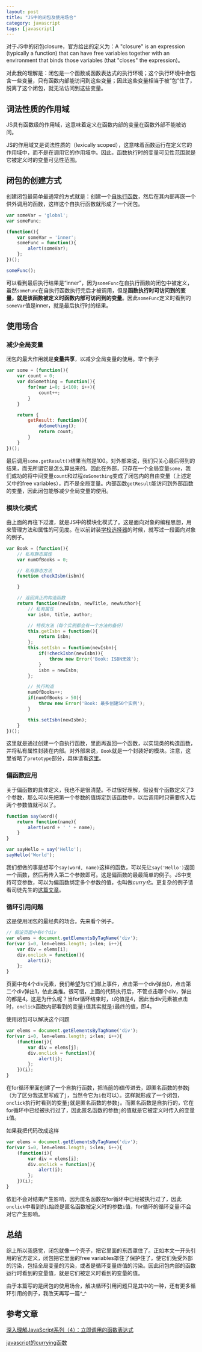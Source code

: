 ```yaml
---
layout: post
title: "JS中的闭包及使用场合"
category: javascript
tags: [javascript]
---
```


对于JS中的闭包closure，官方给出的定义为：A "closure" is an expression (typically a function) that can have free variables together with an environment that binds those variables (that "closes" the expression)。

对此我的理解是：闭包是一个函数或函数表达式的执行环境；这个执行环境中会包含一些变量，只有函数内部能访问到这些变量；因此这些变量相当于被“包”住了，脱离了这个闭包，就无法访问到这些变量。

<!-- more -->

词法性质的作用域
-----------------
JS具有函数级的作用域，这意味着定义在函数内部的变量在函数外部不能被访问。

JS的作用域又是词法性质的（lexically scoped），这意味着函数运行在定义它的作用域中，而不是在调用它的作用域中。因此，函数执行时的变量可见性范围就是它被定义时的变量可见性范围。



闭包的创建方式
----------------
创建闭包最简单最通常的方式就是：创建一个[自执行函数](http://www.cnblogs.com/TomXu/archive/2011/12/31/2289423.html)，然后在其内部再嵌一个供外调用的函数，这样这个自执行函数就形成了一个闭包。

```js
var someVar = 'global';
var someFunc;

(function(){
    var someVar = 'inner';
    someFunc = function(){
        alert(someVar);
    };
})();

someFunc();
```

可以看到最后执行结果是“inner”，因为`someFunc`在自执行函数的闭包中被定义，虽然`someFunc`在自执行函数执行完后才被调用，但是**函数执行时可访问到的变量，就是该函数被定义时函数内部可访问到的变量**。因此`someFunc`定义时看到的`someVar`值是inner，就是最后执行时的结果。



使用场合
----------

### 减少全局变量 ###

闭包的最大作用就是**变量共享**，以减少全局变量的使用。举个例子

```js
var some = (function(){
    var count = 0;
    var doSomething = function(){
        for(var i=0; i<100; i++){
            count++;
        }
    }

    return {
        getResult: function(){
            doSomething();
            return count;
        }
    }
})();
```

最后调用`some.getResult()`结果当然是100。对外部来说，我们只关心最后得到的结果，而无所谓它是怎么算出来的。因此在外部，只存在一个全局变量`some`，我们成功的将中间变量`count`和过程`doSomething`变成了闭包内的自由变量（上述定义中的free variables），而不是全局变量。内部函数`getResult`能访问到外部函数的变量，因此闭包能够减少全局变量的使用。


### 模块化模式 ###

由上面的再往下过渡，就是JS中的模块化模式了。这是面向对象的编程思想，用来管理方法和属性的可见度。在以前封装[学校选择器](/blog/2015/01/step-by-step-js-component-schoolbox-2.html#封装设计模式)的时候，就写过一段面向对象的例子。

```js
var Book = (function(){
    // 私有静态属性
    var numOfBooks = 0;

    // 私有静态方法
    function checkIsbn(isbn){

    }

    // 返回真正的构造函数
    return function(newIsbn, newTitle, newAuthor){
        // 私有属性
        var isbn, title, author;

        // 特权方法（每个实例都会有一个方法的备份）
        this.getIsbn = function(){
            return isbn;
        };
        this.setIsbn = function(newIsbn){
            if(!checkIsbn(newIsbn)){
                throw new Error('Book: ISBN无效');
            }
            isbn = newIsbn;
        };

        // 执行构造
        numOfBooks++;
        if(numOfBooks > 50){
            throw new Error('Book: 最多创建50个实例');
        }

        this.setIsbn(newIsbn);
    }
})();
```

这里就是通过创建一个自执行函数，里面再返回一个函数，以实现类的构造函数，并将私有属性封装在内部。对外部来说，`Book`就是一个封装好的模块。注意，这里省略了`prototype`部分，具体请看[这里](/blog/2015/01/step-by-step-js-component-schoolbox-2.html#封装设计模式)。


### 偏函数应用 ###

关于偏函数的具体定义，我也不是很清楚。不过很好理解，假设有个函数定义了3个参数，那么可以先把第一个参数的值绑定到该函数中，以后调用时只需要传入后两个参数值就可以了。

```js
function say(word){
    return function(name){
        alert(word + ' ' + name);
    }
}

var sayHello = say('Hello');
sayHello('World');
```

我们想做的事是想写个`say(word, name)`这样的函数，可以先让`say('Hello')`返回一个函数，然后再传入第二个参数即可。这是偏函数的最最简单的例子。JS中支持可变参数，可以为偏函数绑定多个参数的值，也叫做*curry化*。更复杂的例子请看司徒先生的[这篇文章](http://www.cnblogs.com/rubylouvre/archive/2009/11/09/1598761.html)。


### 循环引用问题 ###

这是使用闭包的最经典的场合。先来看个例子。

```js
// 假设页面中有4个div
var elems = document.getElementsByTagName('div');
for(var i=0, len=elems.length; i<len; i++){
    var div = elems[i];
    div.onclick = function(){
        alert(i);
    };
}
```

页面中有4个div元素，我们希望为它们绑上事件，点击第一个div弹出0，点击第二个div弹出1，依此类推。很可惜，上面的代码执行后，不管点击哪个div，弹出的都是4。这是为什么呢？当for循环结束时，`i`的值是4，因此当div元素被点击时，`onclick`函数内部看到的变量`i`值其实就是`i`最终的值，即4。

使用闭包可以解决这个问题

```js
var elems = document.getElementsByTagName('div');
for(var i=0, len=elems.length; i<len; i++){
    (function(j){
        var div = elems[j];
        div.onclick = function(){
            alert(j);
        };
    })(i);
}
```

在for循环里面创建了一个自执行函数，把当前的i值传进去，即匿名函数的参数j（为了区分我这里写成了`j`，当然令它为`i`也可以）。这样就形成了一个闭包，`onclick`执行时看到的变量`j`就是匿名函数的参数`j`。而匿名函数是自执行的，它在for循环中已经被执行过了，因此匿名函数的参数`j`的值就是它被定义时传入的变量`i`值。

如果我把代码改成这样

```js
var elems = document.getElementsByTagName('div');
for(var i=0, len=elems.length; i<len; i++){
    (function(i){
        var div = elems[i];
        div.onclick = function(){
            alert(i);
        };
    })(i);
}
```

依旧不会对结果产生影响，因为匿名函数在for循环中已经被执行过了，因此`onclick`中看到的`i`始终是匿名函数被定义时的参数`i`值，for循环的循环变量i不会对它产生影响。



总结
------
综上所以我感觉，闭包就像一个壳子，把它里面的东西罩住了。正如本文一开头引用的官方定义，闭包把它里面的free variables罩住了保护住了，使它们免受外部的污染，包括全局变量的污染，或者是循环变量终值的污染。因此闭包内部的函数运行时看到的变量值，就是它们被定义时看到的变量的值。

由于本篇写的是闭包的使用场合，解决循环引用问题只是其中的一种，还有更多循环引用的例子，我改天再写一篇^_^



参考文章
----------
[深入理解JavaScript系列（4）：立即调用的函数表达式](http://www.cnblogs.com/TomXu/archive/2011/12/31/2289423.html)

[javascript的currying函数](http://www.cnblogs.com/rubylouvre/archive/2009/11/09/1598761.html)
